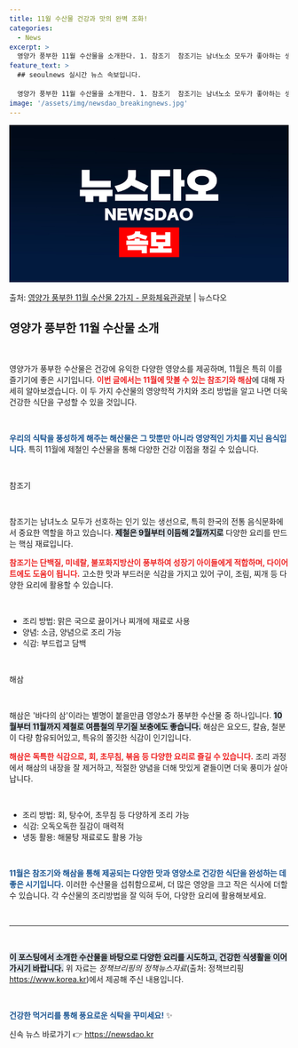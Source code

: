 ```yaml
---
title: 11월 수산물 건강과 맛의 완벽 조화!
categories:
  - News
excerpt: >
  영양가 풍부한 11월 수산물을 소개한다. 1. 참조기  참조기는 남녀노소 모두가 좋아하는 생선으로, 예로부터…
feature_text: >
  ## seoulnews 실시간 뉴스 속보입니다.

  영양가 풍부한 11월 수산물을 소개한다. 1. 참조기  참조기는 남녀노소 모두가 좋아하는 생선으로, 예로부터…
image: '/assets/img/newsdao_breakingnews.jpg'
---
```


![뉴스다오 속보](/assets/img/newsdao_breakingnews.jpg)

<p>출처: <a href="https://newsdao.kr/2421" rel="dofollow">영양가 풍부한 11월 수산물 2가지 - 문화체육관광부</a> | 뉴스다오</p>

<h2 data-ke-size="size26">영양가 풍부한 11월 수산물 소개</h2>

<p data-ke-size="size16">&nbsp;</p>

영양가가 풍부한 수산물은 건강에 유익한 다양한 영양소를 제공하며, 11월은 특히 이를 즐기기에 좋은 시기입니다. <b><span style="color: #ee2323;">이번 글에서는 11월에 맛볼 수 있는 참조기와 해삼</span></b>에 대해 자세히 알아보겠습니다. 이 두 가지 수산물의 영양학적 가치와 조리 방법을 알고 나면 더욱 건강한 식단을 구성할 수 있을 것입니다. 

<p data-ke-size="size16">&nbsp;</p>

<b><span style="color: #1a5490;">우리의 식탁을 풍성하게 해주는 해산물은 그 맛뿐만 아니라 영양적인 가치를 지닌 음식입니다.</span></b> 특히 11월에 제철인 수산물을 통해 다양한 건강 이점을 챙길 수 있습니다.

<p data-ke-size="size16">&nbsp;</p>

참조기

<p data-ke-size="size16">&nbsp;</p>

참조기는 남녀노소 모두가 선호하는 인기 있는 생선으로, 특히 한국의 전통 음식문화에서 중요한 역할을 하고 있습니다. <b><span style="background-color: #21538527;">제철은 9월부터 이듬해 2월까지로</span></b> 다양한 요리를 만드는 핵심 재료입니다. 

<b><span style="color: #ee2323;">참조기는 단백질, 미네랄, 불포화지방산이 풍부하여 성장기 아이들에게 적합하며, 다이어트에도 도움이 됩니다.</span></b> 고소한 맛과 부드러운 식감을 가지고 있어 구이, 조림, 찌개 등 다양한 요리에 활용할 수 있습니다. 

<br>

<ul>
  <li>조리 방법: 맑은 국으로 끓이거나 찌개에 재료로 사용</li>
  <li>양념: 소금, 양념으로 조리 가능</li>
  <li>식감: 부드럽고 담백</li>
</ul>

<p data-ke-size="size16">&nbsp;</p>

해삼

<p data-ke-size="size16">&nbsp;</p>

해삼은 '바다의 삼'이라는 별명이 붙을만큼 영양소가 풍부한 수산물 중 하나입니다. <b><span style="background-color: #21538527;">10월부터 11월까지 제철로 여름철의 무기질 보충에도 좋습니다.</span></b> 해삼은 요오드, 칼슘, 철분이 다량 함유되어있고, 특유의 쫄깃한 식감이 인기입니다. 

<b><span style="color: #ee2323;">해삼은 독특한 식감으로, 회, 초무침, 볶음 등 다양한 요리로 즐길 수 있습니다.</span></b> 조리 과정에서 해삼의 내장을 잘 제거하고, 적절한 양념을 더해 맛있게 곁들이면 더욱 풍미가 살아납니다.

<br>

<ul>
  <li>조리 방법: 회, 탕수어, 초무침 등 다양하게 조리 가능</li>
  <li>식감: 오독오독한 질감이 매력적</li>
  <li>냉동 활용: 해물탕 재료로도 활용 가능</li>
</ul>

<p data-ke-size="size16">&nbsp;</p>

<b><span style="color: #1a5490;">11월은 참조기와 해삼을 통해 제공되는 다양한 맛과 영양소로 건강한 식단을 완성하는 데 좋은 시기입니다.</span></b> 이러한 수산물을 섭취함으로써, 더 많은 영양을 크고 작은 식사에 더할 수 있습니다. 각 수산물의 조리방법을 잘 익혀 두어, 다양한 요리에 활용해보세요.

<p data-ke-size="size16">&nbsp;</p>

<hr>

<p data-ke-size="size16">&nbsp;</p>

<b><span style="background-color: #21538527;">이 포스팅에서 소개한 수산물을 바탕으로 다양한 요리를 시도하고, 건강한 식생활을 이어가시기 바랍니다.</span></b> 위 자료는 <i>정책브리핑의 정책뉴스자료</i>(출처: 정책브리핑 https://www.korea.kr)에서 제공해 주신 내용입니다. 

<p data-ke-size="size16">&nbsp;</p> 

<b><span style="color: #1a5490;">건강한 먹거리를 통해 풍요로운 식탁을 꾸미세요!</span></b> ✨ 

신속 뉴스 바로가기 👉 <a href="https://newsdao.kr" rel="dofollow">https://newsdao.kr</a>


